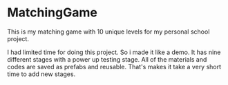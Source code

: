 # MatchingGame
This is my matching game with 10 unique levels for my personal school project.

I had limited time for doing this project. So i made it like a demo. It has nine different stages with a power up testing stage. All of the materials and codes are saved as prefabs and reusable. That's makes it take a very short time to add new stages.
